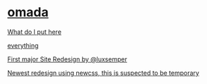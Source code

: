# <a href=https://omada.cafe>omada

What do I put here

everything

First major Site Redesign by @luxsemper

Newest redesign using newcss, this is suspected to be temporary 
